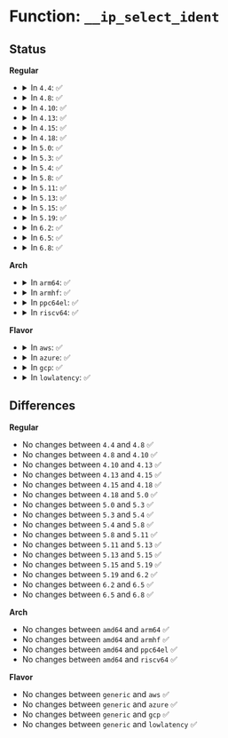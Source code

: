 # Function: <code>__ip_select_ident</code>

## Status
<b>Regular</b>
<ul>
<li>
<details>
<summary>In <code>4.4</code>: ✅</summary>

```c
void __ip_select_ident(struct net *net, struct iphdr *iph, int segs);
```

**Collision:** Unique Global

**Inline:** No

**Transformation:** False

**Instances:**

```
In net/ipv4/route.c (ffffffff81754d80)
Location: net/ipv4/route.c:488
Inline: False
Direct callers:
  - net/ipv4/ip_output.c:ip_build_and_send_pkt
  - net/ipv4/ip_output.c:ip_queue_xmit
  - net/ipv4/ip_output.c:__ip_make_skb
  - net/ipv4/raw.c:raw_sendmsg
  - net/ipv4/igmp.c:igmpv3_newpack
  - net/ipv4/igmp.c:igmp_send_report
  - net/ipv4/ip_tunnel_core.c:iptunnel_xmit
```
**Symbols:**

```
ffffffff81754d80-ffffffff81754e82: __ip_select_ident (STB_GLOBAL)
```
</details>
</li>
<li>
<details>
<summary>In <code>4.8</code>: ✅</summary>

```c
void __ip_select_ident(struct net *net, struct iphdr *iph, int segs);
```

**Collision:** Unique Global

**Inline:** No

**Transformation:** False

**Instances:**

```
In net/ipv4/route.c (ffffffff817c0f00)
Location: net/ipv4/route.c:494
Inline: False
Direct callers:
  - net/ipv4/ip_output.c:__ip_make_skb
  - net/ipv4/ip_output.c:ip_queue_xmit
  - net/ipv4/ip_output.c:ip_build_and_send_pkt
  - net/ipv4/raw.c:raw_sendmsg
  - net/ipv4/igmp.c:igmp_send_report
  - net/ipv4/igmp.c:igmpv3_newpack
  - net/ipv4/ip_tunnel_core.c:iptunnel_xmit
```
**Symbols:**

```
ffffffff817c0f00-ffffffff817c1001: __ip_select_ident (STB_GLOBAL)
```
</details>
</li>
<li>
<details>
<summary>In <code>4.10</code>: ✅</summary>

```c
void __ip_select_ident(struct net *net, struct iphdr *iph, int segs);
```

**Collision:** Unique Global

**Inline:** No

**Transformation:** False

**Instances:**

```
In net/ipv4/route.c (ffffffff817f0500)
Location: net/ipv4/route.c:494
Inline: False
Direct callers:
  - net/ipv4/ip_output.c:__ip_make_skb
  - net/ipv4/ip_output.c:ip_queue_xmit
  - net/ipv4/ip_output.c:ip_build_and_send_pkt
  - net/ipv4/raw.c:raw_sendmsg
  - net/ipv4/igmp.c:igmp_send_report
  - net/ipv4/igmp.c:igmpv3_newpack
  - net/ipv4/ip_tunnel_core.c:iptunnel_xmit
```
**Symbols:**

```
ffffffff817f0500-ffffffff817f0601: __ip_select_ident (STB_GLOBAL)
```
</details>
</li>
<li>
<details>
<summary>In <code>4.13</code>: ✅</summary>

```c
void __ip_select_ident(struct net *net, struct iphdr *iph, int segs);
```

**Collision:** Unique Global

**Inline:** No

**Transformation:** False

**Instances:**

```
In net/ipv4/route.c (ffffffff8180ed30)
Location: net/ipv4/route.c:515
Inline: False
Direct callers:
  - net/ipv4/ip_output.c:__ip_make_skb
  - net/ipv4/ip_output.c:ip_queue_xmit
  - net/ipv4/ip_output.c:ip_build_and_send_pkt
  - net/ipv4/raw.c:raw_sendmsg
  - net/ipv4/igmp.c:igmp_send_report
  - net/ipv4/igmp.c:igmpv3_newpack
  - net/ipv4/ip_tunnel_core.c:iptunnel_xmit
```
**Symbols:**

```
ffffffff8180ed30-ffffffff8180ee31: __ip_select_ident (STB_GLOBAL)
```
</details>
</li>
<li>
<details>
<summary>In <code>4.15</code>: ✅</summary>

```c
void __ip_select_ident(struct net *net, struct iphdr *iph, int segs);
```

**Collision:** Unique Global

**Inline:** No

**Transformation:** False

**Instances:**

```
In net/ipv4/route.c (ffffffff8188e2f0)
Location: net/ipv4/route.c:518
Inline: False
Direct callers:
  - net/ipv4/ip_output.c:__ip_make_skb
  - net/ipv4/ip_output.c:ip_queue_xmit
  - net/ipv4/ip_output.c:ip_build_and_send_pkt
  - net/ipv4/raw.c:raw_sendmsg
  - net/ipv4/igmp.c:igmp_send_report
  - net/ipv4/igmp.c:igmpv3_newpack
  - net/ipv4/ip_tunnel_core.c:iptunnel_xmit
```
**Symbols:**

```
ffffffff8188e2f0-ffffffff8188e3f1: __ip_select_ident (STB_GLOBAL)
```
</details>
</li>
<li>
<details>
<summary>In <code>4.18</code>: ✅</summary>

```c
void __ip_select_ident(struct net *net, struct iphdr *iph, int segs);
```

**Collision:** Unique Global

**Inline:** No

**Transformation:** False

**Instances:**

```
In net/ipv4/route.c (ffffffff818e2010)
Location: net/ipv4/route.c:501
Inline: False
Direct callers:
  - net/ipv4/ip_output.c:__ip_make_skb
  - net/ipv4/ip_output.c:ip_queue_xmit
  - net/ipv4/ip_output.c:ip_build_and_send_pkt
  - net/ipv4/raw.c:raw_sendmsg
  - net/ipv4/igmp.c:igmp_send_report
  - net/ipv4/igmp.c:igmpv3_newpack
  - net/ipv4/ip_tunnel_core.c:iptunnel_xmit
```
**Symbols:**

```
ffffffff818e2010-ffffffff818e2111: __ip_select_ident (STB_GLOBAL)
```
</details>
</li>
<li>
<details>
<summary>In <code>5.0</code>: ✅</summary>

```c
void __ip_select_ident(struct net *net, struct iphdr *iph, int segs);
```

**Collision:** Unique Global

**Inline:** No

**Transformation:** False

**Instances:**

```
In net/ipv4/route.c (ffffffff8190eeb0)
Location: net/ipv4/route.c:501
Inline: False
Direct callers:
  - net/ipv4/ip_output.c:__ip_make_skb
  - net/ipv4/ip_output.c:__ip_queue_xmit
  - net/ipv4/ip_output.c:ip_build_and_send_pkt
  - net/ipv4/raw.c:raw_sendmsg
  - net/ipv4/igmp.c:igmp_send_report
  - net/ipv4/igmp.c:igmpv3_newpack
  - net/ipv4/ip_tunnel_core.c:iptunnel_xmit
  - net/ipv4/ipmr.c:ipmr_queue_xmit
```
**Symbols:**

```
ffffffff8190eeb0-ffffffff8190efb1: __ip_select_ident (STB_GLOBAL)
```
</details>
</li>
<li>
<details>
<summary>In <code>5.3</code>: ✅</summary>

```c
void __ip_select_ident(struct net *net, struct iphdr *iph, int segs);
```

**Collision:** Unique Global

**Inline:** No

**Transformation:** False

**Instances:**

```
In net/ipv4/route.c (ffffffff819709c0)
Location: net/ipv4/route.c:507
Inline: False
Direct callers:
  - net/ipv4/ip_output.c:__ip_make_skb
  - net/ipv4/ip_output.c:__ip_queue_xmit
  - net/ipv4/ip_output.c:ip_build_and_send_pkt
  - net/ipv4/igmp.c:igmp_send_report
  - net/ipv4/igmp.c:igmpv3_newpack
  - net/ipv4/ip_tunnel_core.c:iptunnel_xmit
  - net/ipv4/ipmr.c:ipmr_queue_xmit
  - net/xfrm/xfrm_output.c:xfrm_outer_mode_output
```
**Symbols:**

```
ffffffff819709c0-ffffffff81970a2f: __ip_select_ident (STB_GLOBAL)
```
</details>
</li>
<li>
<details>
<summary>In <code>5.4</code>: ✅</summary>

```c
void __ip_select_ident(struct net *net, struct iphdr *iph, int segs);
```

**Collision:** Unique Global

**Inline:** No

**Transformation:** False

**Instances:**

```
In net/ipv4/route.c (ffffffff819a73c0)
Location: net/ipv4/route.c:508
Inline: False
Direct callers:
  - net/ipv4/ip_output.c:__ip_make_skb
  - net/ipv4/ip_output.c:__ip_queue_xmit
  - net/ipv4/ip_output.c:ip_build_and_send_pkt
  - net/ipv4/igmp.c:igmp_send_report
  - net/ipv4/igmp.c:igmpv3_newpack
  - net/ipv4/ip_tunnel_core.c:iptunnel_xmit
  - net/ipv4/ipmr.c:ipmr_queue_xmit
  - net/xfrm/xfrm_output.c:xfrm_outer_mode_output
```
**Symbols:**

```
ffffffff819a73c0-ffffffff819a742f: __ip_select_ident (STB_GLOBAL)
```
</details>
</li>
<li>
<details>
<summary>In <code>5.8</code>: ✅</summary>

```c
void __ip_select_ident(struct net *net, struct iphdr *iph, int segs);
```

**Collision:** Unique Global

**Inline:** No

**Transformation:** False

**Instances:**

```
In net/ipv4/route.c (ffffffff81a90700)
Location: net/ipv4/route.c:507
Inline: False
Direct callers:
  - net/ipv4/ip_output.c:__ip_make_skb
  - net/ipv4/ip_output.c:__ip_queue_xmit
  - net/ipv4/ip_output.c:ip_build_and_send_pkt
  - net/ipv4/raw.c:raw_send_hdrinc
  - net/ipv4/igmp.c:igmpv3_newpack
  - net/ipv4/ip_tunnel_core.c:iptunnel_xmit
  - net/ipv4/ipmr.c:ip_encap
  - net/xfrm/xfrm_output.c:xfrm4_tunnel_encap_add
```
**Symbols:**

```
ffffffff81a90700-ffffffff81a9076f: __ip_select_ident (STB_GLOBAL)
```
</details>
</li>
<li>
<details>
<summary>In <code>5.11</code>: ✅</summary>

```c
void __ip_select_ident(struct net *net, struct iphdr *iph, int segs);
```

**Collision:** Unique Global

**Inline:** No

**Transformation:** False

**Instances:**

```
In net/ipv4/route.c (ffffffff81a9a570)
Location: net/ipv4/route.c:507
Inline: False
Direct callers:
  - net/ipv4/ip_output.c:__ip_make_skb
  - net/ipv4/ip_output.c:__ip_queue_xmit
  - net/ipv4/ip_output.c:ip_build_and_send_pkt
  - net/ipv4/raw.c:raw_send_hdrinc
  - net/ipv4/igmp.c:igmpv3_newpack
  - net/ipv4/ip_tunnel_core.c:iptunnel_xmit
  - net/ipv4/ipmr.c:ip_encap
  - net/xfrm/xfrm_output.c:xfrm4_tunnel_encap_add
```
**Symbols:**

```
ffffffff81a9a570-ffffffff81a9a5df: __ip_select_ident (STB_GLOBAL)
```
</details>
</li>
<li>
<details>
<summary>In <code>5.13</code>: ✅</summary>

```c
void __ip_select_ident(struct net *net, struct iphdr *iph, int segs);
```

**Collision:** Unique Global

**Inline:** No

**Transformation:** False

**Instances:**

```
In net/ipv4/route.c (ffffffff81a85860)
Location: net/ipv4/route.c:490
Inline: False
Direct callers:
  - net/ipv4/ip_output.c:__ip_make_skb
  - net/ipv4/ip_output.c:__ip_queue_xmit
  - net/ipv4/ip_output.c:ip_build_and_send_pkt
  - net/ipv4/raw.c:raw_send_hdrinc
  - net/ipv4/igmp.c:igmpv3_newpack
  - net/ipv4/ip_tunnel_core.c:iptunnel_xmit
  - net/ipv4/ipmr.c:ipmr_queue_xmit
```
**Symbols:**

```
ffffffff81a85860-ffffffff81a858ce: __ip_select_ident (STB_GLOBAL)
```
</details>
</li>
<li>
<details>
<summary>In <code>5.15</code>: ✅</summary>

```c
void __ip_select_ident(struct net *net, struct iphdr *iph, int segs);
```

**Collision:** Unique Global

**Inline:** No

**Transformation:** False

**Instances:**

```
In net/ipv4/route.c (ffffffff81b40030)
Location: net/ipv4/route.c:491
Inline: False
Direct callers:
  - net/ipv4/ip_output.c:__ip_make_skb
  - net/ipv4/ip_output.c:__ip_queue_xmit
  - net/ipv4/ip_output.c:ip_build_and_send_pkt
  - net/ipv4/raw.c:raw_send_hdrinc
  - net/ipv4/igmp.c:igmpv3_newpack
  - net/ipv4/ip_tunnel_core.c:iptunnel_xmit
  - net/ipv4/ipmr.c:ipmr_queue_xmit
```
**Symbols:**

```
ffffffff81b40030-ffffffff81b4009e: __ip_select_ident (STB_GLOBAL)
```
</details>
</li>
<li>
<details>
<summary>In <code>5.19</code>: ✅</summary>

```c
void __ip_select_ident(struct net *net, struct iphdr *iph, int segs);
```

**Collision:** Unique Global

**Inline:** No

**Transformation:** False

**Instances:**

```
In net/ipv4/route.c (ffffffff81ccc8c0)
Location: net/ipv4/route.c:483
Inline: False
Direct callers:
  - net/ipv4/ip_output.c:__ip_make_skb
  - net/ipv4/ip_output.c:__ip_queue_xmit
  - net/ipv4/ip_output.c:ip_build_and_send_pkt
  - net/ipv4/raw.c:raw_send_hdrinc
  - net/ipv4/igmp.c:igmpv3_newpack
  - net/ipv4/ip_tunnel_core.c:iptunnel_xmit
  - net/ipv4/ipmr.c:ip_encap
```
**Symbols:**

```
ffffffff81ccc8c0-ffffffff81ccc9a3: __ip_select_ident (STB_GLOBAL)
```
</details>
</li>
<li>
<details>
<summary>In <code>6.2</code>: ✅</summary>

```c
void __ip_select_ident(struct net *net, struct iphdr *iph, int segs);
```

**Collision:** Unique Global

**Inline:** No

**Transformation:** False

**Instances:**

```
In net/ipv4/route.c (ffffffff81e8ca80)
Location: net/ipv4/route.c:483
Inline: False
Direct callers:
  - net/ipv4/ip_output.c:__ip_make_skb
  - net/ipv4/ip_output.c:__ip_queue_xmit
  - net/ipv4/ip_output.c:ip_build_and_send_pkt
  - net/ipv4/raw.c:raw_send_hdrinc
  - net/ipv4/igmp.c:igmpv3_newpack
  - net/ipv4/ip_tunnel_core.c:iptunnel_xmit
  - net/ipv4/ipmr.c:ip_encap
```
**Symbols:**

```
ffffffff81e8ca80-ffffffff81e8cb52: __ip_select_ident (STB_GLOBAL)
```
</details>
</li>
<li>
<details>
<summary>In <code>6.5</code>: ✅</summary>

```c
void __ip_select_ident(struct net *net, struct iphdr *iph, int segs);
```

**Collision:** Unique Global

**Inline:** No

**Transformation:** False

**Instances:**

```
In net/ipv4/route.c (ffffffff81eeb1b0)
Location: net/ipv4/route.c:483
Inline: False
Direct callers:
  - net/ipv4/ip_output.c:__ip_make_skb
  - net/ipv4/ip_output.c:__ip_queue_xmit
  - net/ipv4/ip_output.c:ip_build_and_send_pkt
  - net/ipv4/raw.c:raw_send_hdrinc
  - net/ipv4/igmp.c:igmpv3_newpack
  - net/ipv4/ip_tunnel_core.c:iptunnel_xmit
  - net/ipv4/ipmr.c:ip_encap
```
**Symbols:**

```
ffffffff81eeb1b0-ffffffff81eeb282: __ip_select_ident (STB_GLOBAL)
```
</details>
</li>
<li>
<details>
<summary>In <code>6.8</code>: ✅</summary>

```c
void __ip_select_ident(struct net *net, struct iphdr *iph, int segs);
```

**Collision:** Unique Global

**Inline:** No

**Transformation:** False

**Instances:**

```
In net/ipv4/route.c (ffffffff81faf1d0)
Location: net/ipv4/route.c:483
Inline: False
Direct callers:
  - net/ipv4/ip_output.c:__ip_make_skb
  - net/ipv4/ip_output.c:__ip_queue_xmit
  - net/ipv4/ip_output.c:ip_build_and_send_pkt
  - net/ipv4/raw.c:raw_send_hdrinc
  - net/ipv4/igmp.c:igmpv3_newpack
  - net/ipv4/ip_tunnel_core.c:iptunnel_xmit
  - net/ipv4/ipmr.c:ip_encap
```
**Symbols:**

```
ffffffff81faf1d0-ffffffff81faf2a2: __ip_select_ident (STB_GLOBAL)
```
</details>
</li>
</ul>
<b>Arch</b>
<ul>
<li>
<details>
<summary>In <code>arm64</code>: ✅</summary>

```c
void __ip_select_ident(struct net *net, struct iphdr *iph, int segs);
```

**Collision:** Unique Global

**Inline:** No

**Transformation:** False

**Instances:**

```
In net/ipv4/route.c (ffff800010c585a0)
Location: net/ipv4/route.c:508
Inline: False
Direct callers:
  - net/ipv4/ip_output.c:__ip_make_skb
  - net/ipv4/ip_output.c:__ip_queue_xmit
  - net/ipv4/ip_output.c:ip_build_and_send_pkt
  - net/ipv4/igmp.c:igmp_send_report
  - net/ipv4/igmp.c:igmpv3_newpack
  - net/ipv4/ip_tunnel_core.c:iptunnel_xmit
  - net/ipv4/ipmr.c:ipmr_queue_xmit
  - net/xfrm/xfrm_output.c:xfrm_outer_mode_output
```
**Symbols:**

```
ffff800010c585a0-ffff800010c58624: __ip_select_ident (STB_GLOBAL)
```
</details>
</li>
<li>
<details>
<summary>In <code>armhf</code>: ✅</summary>

```c
void __ip_select_ident(struct net *net, struct iphdr *iph, int segs);
```

**Collision:** Unique Global

**Inline:** No

**Transformation:** False

**Instances:**

```
In net/ipv4/route.c (c0d67a68)
Location: net/ipv4/route.c:508
Inline: False
Direct callers:
  - net/ipv4/ip_output.c:__ip_make_skb
  - net/ipv4/ip_output.c:__ip_queue_xmit
  - net/ipv4/ip_output.c:ip_build_and_send_pkt
  - net/ipv4/raw.c:raw_send_hdrinc
  - net/ipv4/igmp.c:igmp_send_report
  - net/ipv4/igmp.c:igmpv3_newpack
  - net/ipv4/ip_tunnel_core.c:iptunnel_xmit
  - net/ipv4/ipmr.c:ipmr_queue_xmit
  - net/xfrm/xfrm_output.c:xfrm_outer_mode_output
```
**Symbols:**

```
c0d67a68-c0d67aec: __ip_select_ident (STB_GLOBAL)
```
</details>
</li>
<li>
<details>
<summary>In <code>ppc64el</code>: ✅</summary>

```c
void __ip_select_ident(struct net *net, struct iphdr *iph, int segs);
```

**Collision:** Unique Global

**Inline:** No

**Transformation:** False

**Instances:**

```
In net/ipv4/route.c (c000000000d57f20)
Location: net/ipv4/route.c:508
Inline: False
Direct callers:
  - net/ipv4/ip_output.c:__ip_make_skb
  - net/ipv4/ip_output.c:__ip_queue_xmit
  - net/ipv4/ip_output.c:ip_build_and_send_pkt
  - net/ipv4/igmp.c:igmp_send_report
  - net/ipv4/igmp.c:igmpv3_newpack
  - net/ipv4/ip_tunnel_core.c:iptunnel_xmit
  - net/ipv4/ipmr.c:ipmr_queue_xmit
  - net/xfrm/xfrm_output.c:xfrm_outer_mode_output
```
**Symbols:**

```
c000000000d57f20-c000000000d57fcc: __ip_select_ident (STB_GLOBAL)
```
</details>
</li>
<li>
<details>
<summary>In <code>riscv64</code>: ✅</summary>

```c
void __ip_select_ident(struct net *net, struct iphdr *iph, int segs);
```

**Collision:** Unique Global

**Inline:** No

**Transformation:** False

**Instances:**

```
In net/ipv4/route.c (ffffffe0007c1030)
Location: net/ipv4/route.c:508
Inline: False
Direct callers:
  - net/ipv4/ip_output.c:__ip_make_skb
  - net/ipv4/ip_output.c:__ip_queue_xmit
  - net/ipv4/ip_output.c:ip_build_and_send_pkt
  - net/ipv4/igmp.c:igmp_send_report
  - net/ipv4/igmp.c:igmpv3_newpack
  - net/ipv4/ip_tunnel_core.c:iptunnel_xmit
  - net/ipv4/ipmr.c:ipmr_queue_xmit
  - net/xfrm/xfrm_output.c:xfrm_outer_mode_output
```
**Symbols:**

```
ffffffe0007c1030-ffffffe0007c10bc: __ip_select_ident (STB_GLOBAL)
```
</details>
</li>
</ul>
<b>Flavor</b>
<ul>
<li>
<details>
<summary>In <code>aws</code>: ✅</summary>

```c
void __ip_select_ident(struct net *net, struct iphdr *iph, int segs);
```

**Collision:** Unique Global

**Inline:** No

**Transformation:** False

**Instances:**

```
In net/ipv4/route.c (ffffffff81947230)
Location: net/ipv4/route.c:508
Inline: False
Direct callers:
  - net/ipv4/ip_output.c:__ip_make_skb
  - net/ipv4/ip_output.c:__ip_queue_xmit
  - net/ipv4/ip_output.c:ip_build_and_send_pkt
  - net/ipv4/igmp.c:igmp_send_report
  - net/ipv4/igmp.c:igmpv3_newpack
  - net/ipv4/ip_tunnel_core.c:iptunnel_xmit
  - net/ipv4/ipmr.c:ipmr_queue_xmit
  - net/xfrm/xfrm_output.c:xfrm_outer_mode_output
```
**Symbols:**

```
ffffffff81947230-ffffffff8194729f: __ip_select_ident (STB_GLOBAL)
```
</details>
</li>
<li>
<details>
<summary>In <code>azure</code>: ✅</summary>

```c
void __ip_select_ident(struct net *net, struct iphdr *iph, int segs);
```

**Collision:** Unique Global

**Inline:** No

**Transformation:** False

**Instances:**

```
In net/ipv4/route.c (ffffffff81900d20)
Location: net/ipv4/route.c:508
Inline: False
Direct callers:
  - net/ipv4/ip_output.c:__ip_make_skb
  - net/ipv4/ip_output.c:__ip_queue_xmit
  - net/ipv4/ip_output.c:ip_build_and_send_pkt
  - net/ipv4/igmp.c:igmp_send_report
  - net/ipv4/igmp.c:igmpv3_newpack
  - net/ipv4/ip_tunnel_core.c:iptunnel_xmit
  - net/ipv4/ipmr.c:ipmr_queue_xmit
  - net/xfrm/xfrm_output.c:xfrm_outer_mode_output
```
**Symbols:**

```
ffffffff81900d20-ffffffff81900d8f: __ip_select_ident (STB_GLOBAL)
```
</details>
</li>
<li>
<details>
<summary>In <code>gcp</code>: ✅</summary>

```c
void __ip_select_ident(struct net *net, struct iphdr *iph, int segs);
```

**Collision:** Unique Global

**Inline:** No

**Transformation:** False

**Instances:**

```
In net/ipv4/route.c (ffffffff819b1a00)
Location: net/ipv4/route.c:508
Inline: False
Direct callers:
  - net/ipv4/ip_output.c:__ip_make_skb
  - net/ipv4/ip_output.c:__ip_queue_xmit
  - net/ipv4/ip_output.c:ip_build_and_send_pkt
  - net/ipv4/igmp.c:igmp_send_report
  - net/ipv4/igmp.c:igmpv3_newpack
  - net/ipv4/ip_tunnel_core.c:iptunnel_xmit
  - net/ipv4/ipmr.c:ipmr_queue_xmit
  - net/xfrm/xfrm_output.c:xfrm_outer_mode_output
```
**Symbols:**

```
ffffffff819b1a00-ffffffff819b1a6f: __ip_select_ident (STB_GLOBAL)
```
</details>
</li>
<li>
<details>
<summary>In <code>lowlatency</code>: ✅</summary>

```c
void __ip_select_ident(struct net *net, struct iphdr *iph, int segs);
```

**Collision:** Unique Global

**Inline:** No

**Transformation:** False

**Instances:**

```
In net/ipv4/route.c (ffffffff819bb0a0)
Location: net/ipv4/route.c:508
Inline: False
Direct callers:
  - net/ipv4/ip_output.c:__ip_make_skb
  - net/ipv4/ip_output.c:__ip_queue_xmit
  - net/ipv4/ip_output.c:ip_build_and_send_pkt
  - net/ipv4/igmp.c:igmp_send_report
  - net/ipv4/igmp.c:igmpv3_newpack
  - net/ipv4/ip_tunnel_core.c:iptunnel_xmit
  - net/ipv4/ipmr.c:ipmr_queue_xmit
  - net/xfrm/xfrm_output.c:xfrm_outer_mode_output
```
**Symbols:**

```
ffffffff819bb0a0-ffffffff819bb10f: __ip_select_ident (STB_GLOBAL)
```
</details>
</li>
</ul>

## Differences
<b>Regular</b>
<ul>
<li>
No changes between <code>4.4</code> and <code>4.8</code> ✅
</li>
<li>
No changes between <code>4.8</code> and <code>4.10</code> ✅
</li>
<li>
No changes between <code>4.10</code> and <code>4.13</code> ✅
</li>
<li>
No changes between <code>4.13</code> and <code>4.15</code> ✅
</li>
<li>
No changes between <code>4.15</code> and <code>4.18</code> ✅
</li>
<li>
No changes between <code>4.18</code> and <code>5.0</code> ✅
</li>
<li>
No changes between <code>5.0</code> and <code>5.3</code> ✅
</li>
<li>
No changes between <code>5.3</code> and <code>5.4</code> ✅
</li>
<li>
No changes between <code>5.4</code> and <code>5.8</code> ✅
</li>
<li>
No changes between <code>5.8</code> and <code>5.11</code> ✅
</li>
<li>
No changes between <code>5.11</code> and <code>5.13</code> ✅
</li>
<li>
No changes between <code>5.13</code> and <code>5.15</code> ✅
</li>
<li>
No changes between <code>5.15</code> and <code>5.19</code> ✅
</li>
<li>
No changes between <code>5.19</code> and <code>6.2</code> ✅
</li>
<li>
No changes between <code>6.2</code> and <code>6.5</code> ✅
</li>
<li>
No changes between <code>6.5</code> and <code>6.8</code> ✅
</li>
</ul>
<b>Arch</b>
<ul>
<li>
No changes between <code>amd64</code> and <code>arm64</code> ✅
</li>
<li>
No changes between <code>amd64</code> and <code>armhf</code> ✅
</li>
<li>
No changes between <code>amd64</code> and <code>ppc64el</code> ✅
</li>
<li>
No changes between <code>amd64</code> and <code>riscv64</code> ✅
</li>
</ul>
<b>Flavor</b>
<ul>
<li>
No changes between <code>generic</code> and <code>aws</code> ✅
</li>
<li>
No changes between <code>generic</code> and <code>azure</code> ✅
</li>
<li>
No changes between <code>generic</code> and <code>gcp</code> ✅
</li>
<li>
No changes between <code>generic</code> and <code>lowlatency</code> ✅
</li>
</ul>
